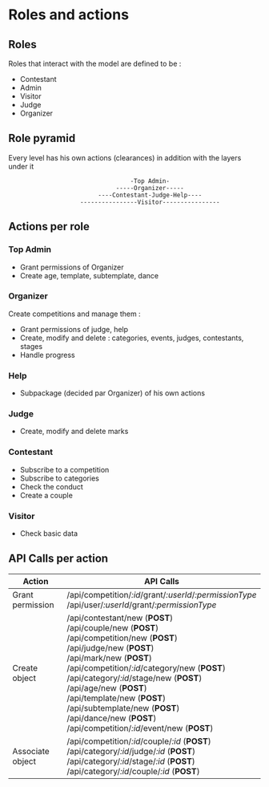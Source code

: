 # Roles and actions

## Roles

Roles that interact with the model are defined to be :
- Contestant
- Admin
- Visitor
- Judge
- Organizer

## Role pyramid

Every level has his own actions (clearances) in addition with the layers under it

                                      -Top Admin-
                                  -----Organizer-----
                             ----Contestant-Judge-Help----
                        ----------------Visitor----------------

## Actions per role

### Top Admin
- Grant permissions of Organizer
- Create age, template, subtemplate, dance

### Organizer
Create competitions and manage them :
  - Grant permissions of judge, help
  - Create, modify and delete : categories, events, judges, contestants, stages
  - Handle progress

### Help
- Subpackage (decided par Organizer) of his own actions

### Judge
- Create, modify and delete marks

### Contestant
- Subscribe to a competition
- Subscribe to categories
- Check the conduct
- Create a couple

### Visitor
- Check basic data

## API Calls per action

Action | API Calls
------ | ---------
Grant permission | /api/competition/_:id_/grant/_:userId_/_:permissionType_<br>/api/user/_:userId_/grant/_:permissionType_
Create object | /api/contestant/new (__POST__)<br>/api/couple/new (__POST__)<br>/api/competition/new (__POST__)<br>/api/judge/new (__POST__)<br>/api/mark/new (__POST__)<br>/api/competition/_:id_/category/new (__POST__)<br>/api/category/_:id_/stage/new (__POST__)<br>/api/age/new (__POST__)<br>/api/template/new (__POST__)<br>/api/subtemplate/new (__POST__)<br>/api/dance/new (__POST__)<br>/api/competition/_:id_/event/new (__POST__)
Associate object | /api/competition/_:id_/couple/_:id_ (__POST__)<br>/api/category/_:id_/judge/_:id_ (__POST__)<br>/api/category/_:id_/stage/_:id_ (__POST__)<br>/api/category/_:id_/couple/_:id_ (__POST__)